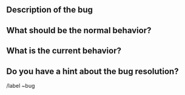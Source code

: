 ## Description of the bug

## What should be the normal behavior?

## What is the current behavior?

## Do you have a hint about the bug resolution?

/label ~bug
